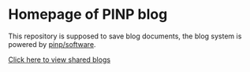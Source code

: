 Homepage of PINP blog
=====================

This repository is supposed to save blog documents, the blog system is powered by [pinp/software](../software).

<a target="_blank" href="https://www.pinp.me/software/pages/blogger/gh_jump.action">Click here to view shared blogs</a>
